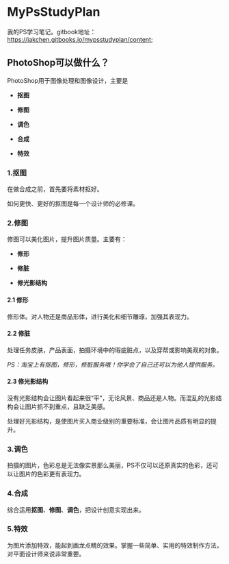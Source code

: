 # MyPsStudyPlan

我的PS学习笔记。gitbook地址：[https:\/\/jakchen.gitbooks.io\/mypsstudyplan\/content](https://jakchen.gitbooks.io/mypsstudyplan/content);

## PhotoShop可以做什么？

PhotoShop用于图像处理和图像设计，主要是

* **抠图**

* **修图**

* **调色**

* **合成**

* **特效**


### 1.抠图

在做合成之前，首先要将素材抠好。

如何更快、更好的抠图是每一个设计师的必修课。

### 2.修图

修图可以美化图片，提升图片质量。主要有：

* **修形**

* **修脏**

* **修光影结构**


#### 2.1 修形

 修形体。对人物还是商品形体，进行美化和细节雕琢，加强其表现力。

#### 2.2 **修脏** 

处理任务皮肤，产品表面，拍摄环境中的瑕疵脏点，以及穿帮或影响美观的对象。

_PS：淘宝上有抠图，修形，修脏服务哦！你学会了自己还可以为他人提供服务。_

#### 2.3 **修光影结构** 

没有光影结构会让图片看起来很“平”，无论风景、商品还是人物。而混乱的光影结构会让图片抓不到重点，且缺乏美感。

处理好光影结构，是使图片买入商业级别的重要标准，会让图片品质有明显的提升。

### 3.调色

拍摄的图片，色彩总是无法像实景那么美丽，PS不仅可以还原真实的色彩，还可以让图片的色彩更有表现力。

### 4.合成

综合运用**抠图**、**修图**、**调色**，把设计创意实现出来。

### 5.特效

为图片添加特效，能起到画龙点睛的效果。掌握一些简单、实用的特效制作方法，对平面设计师来说非常重要。



